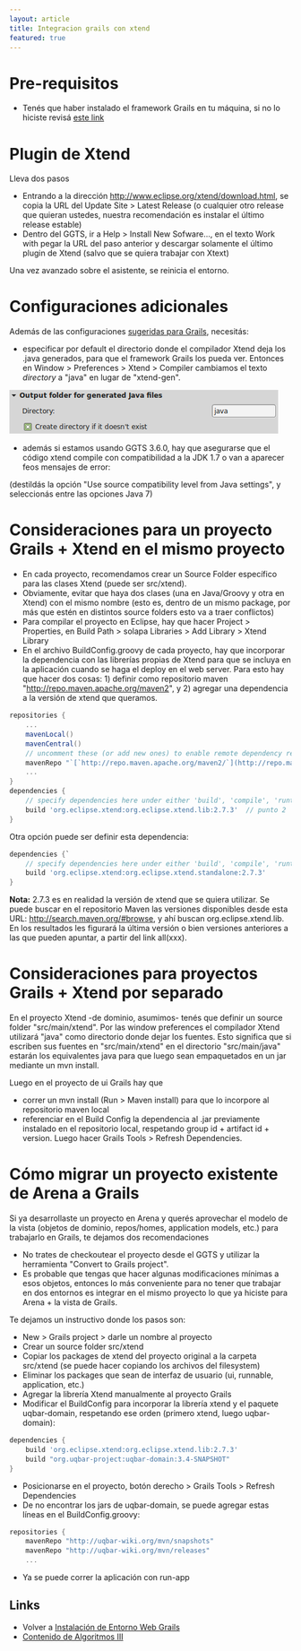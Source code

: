```yaml
---
layout: article
title: Integracion grails con xtend
featured: true
---
```


# Pre-requisitos

-   Tenés que haber instalado el framework Grails en tu máquina, si no lo hiciste revisá [este link](instalacion-de-entorno-web-grails.html)

<!-- -->

# Plugin de Xtend

Lleva dos pasos

-   Entrando a la dirección <http://www.eclipse.org/xtend/download.html>, se copia la URL del Update Site &gt; Latest Release (o cualquier otro release que quieran ustedes, nuestra recomendación es instalar el último release estable)
-   Dentro del GGTS, ir a Help &gt; Install New Sofware..., en el texto Work with pegar la URL del paso anterior y descargar solamente el último plugin de Xtend (salvo que se quiera trabajar con Xtext)

Una vez avanzado sobre el asistente, se reinicia el entorno.

<!-- -->

# Configuraciones adicionales

Además de las configuraciones [sugeridas para Grails](instalacion-de-entorno-web-grails.html), necesitás:

-   especificar por default el directorio donde el compilador Xtend deja los .java generados, para que el framework Grails los pueda ver. Entonces en Window &gt; Preferences &gt; Xtend &gt; Compiler cambiamos el texto *directory* a "java" en lugar de "xtend-gen".

![image](/img/wiki/ConfiguracionXtendParaGrails2.png)

-   además si estamos usando GGTS 3.6.0, hay que asegurarse que el código xtend compile con compatibilidad a la JDK 1.7 o van a aparecer feos mensajes de error:

(destildás la opción "Use source compatibility level from Java settings", y seleccionás entre las opciones Java 7)

<!-- -->

# Consideraciones para un proyecto Grails + Xtend en el mismo proyecto

-   En cada proyecto, recomendamos crear un Source Folder específico para las clases Xtend (puede ser src/xtend).
-   Obviamente, evitar que haya dos clases (una en Java/Groovy y otra en Xtend) con el mismo nombre (esto es, dentro de un mismo package, por más que estén en distintos source folders esto va a traer conflictos)
-   Para compilar el proyecto en Eclipse, hay que hacer Project &gt; Properties, en Build Path &gt; solapa Libraries &gt; Add Library &gt; Xtend Library
-   En el archivo BuildConfig.groovy de cada proyecto, hay que incorporar la dependencia con las librerías propias de Xtend para que se incluya en la aplicación cuando se haga el deploy en el web server. Para esto hay que hacer dos cosas: 1) definir como repositorio maven "<http://repo.maven.apache.org/maven2>", y 2) agregar una dependencia a la versión de xtend que queramos.

```gradle
repositories {
    ...
    mavenLocal()
    mavenCentral()
    // uncomment these (or add new ones) to enable remote dependency resolution from public Maven repositories
    mavenRepo "`[`http://repo.maven.apache.org/maven2/`](http://repo.maven.apache.org/maven2/)`"    // punto 1
    ...
}
dependencies {
    // specify dependencies here under either 'build', 'compile', 'runtime', 'test' or 'provided' scopes e.g.
    build 'org.eclipse.xtend:org.eclipse.xtend.lib:2.7.3'  // punto 2
}
```

Otra opción puede ser definir esta dependencia:

```gradle
dependencies {`
    // specify dependencies here under either 'build', 'compile', 'runtime', 'test' or 'provided' scopes e.g.
    build 'org.eclipse.xtend:org.eclipse.xtend.standalone:2.7.3'
}
```

**Nota:** 2.7.3 es en realidad la versión de xtend que se quiera utilizar. Se puede buscar en el repositorio Maven las versiones disponibles desde esta URL: <http://search.maven.org/#browse>, y ahí buscan org.eclipse.xtend.lib. En los resultados les figurará la última versión o bien versiones anteriores a las que pueden apuntar, a partir del link all(xxx).

<!-- -->

# Consideraciones para proyectos Grails + Xtend por separado

En el proyecto Xtend -de dominio, asumimos- tenés que definir un source folder "src/main/xtend". Por las window preferences el compilador Xtend utilizará "java" como directorio donde dejar los fuentes. Esto significa que si escriben sus fuentes en "src/main/xtend" en el directorio "src/main/java" estarán los equivalentes java para que luego sean empaquetados en un jar mediante un mvn install.

Luego en el proyecto de ui Grails hay que

-   correr un mvn install (Run &gt; Maven install) para que lo incorpore al repositorio maven local
-   referenciar en el Build Config la dependencia al .jar previamente instalado en el repositorio local, respetando group id + artifact id + version. Luego hacer Grails Tools &gt; Refresh Dependencies.

<!-- -->

# Cómo migrar un proyecto existente de Arena a Grails

Si ya desarrollaste un proyecto en Arena y querés aprovechar el modelo de la vista (objetos de dominio, repos/homes, application models, etc.) para trabajarlo en Grails, te dejamos dos recomendaciones

-   No trates de checkoutear el proyecto desde el GGTS y utilizar la herramienta "Convert to Grails project".
-   Es probable que tengas que hacer algunas modificaciones mínimas a esos objetos, entonces lo más conveniente para no tener que trabajar en dos entornos es integrar en el mismo proyecto lo que ya hiciste para Arena + la vista de Grails.

Te dejamos un instructivo donde los pasos son:

-   New &gt; Grails project &gt; darle un nombre al proyecto
-   Crear un source folder src/xtend
-   Copiar los packages de xtend del proyecto original a la carpeta src/xtend (se puede hacer copiando los archivos del filesystem)
-   Eliminar los packages que sean de interfaz de usuario (ui, runnable, application, etc.)
-   Agregar la librería Xtend manualmente al proyecto Grails
-   Modificar el BuildConfig para incorporar la librería xtend y el paquete uqbar-domain, respetando ese orden (primero xtend, luego uqbar-domain):

```gradle
dependencies {
    build 'org.eclipse.xtend:org.eclipse.xtend.lib:2.7.3'
    build "org.uqbar-project:uqbar-domain:3.4-SNAPSHOT"
}
```

-   Posicionarse en el proyecto, botón derecho &gt; Grails Tools &gt; Refresh Dependencies
-   De no encontrar los jars de uqbar-domain, se puede agregar estas líneas en el BuildConfig.groovy:

```gradle
repositories {
    mavenRepo "http://uqbar-wiki.org/mvn/snapshots"
    mavenRepo "http://uqbar-wiki.org/mvn/releases"
    ...
```

-   Ya se puede correr la aplicación con run-app

Links
-----

-   Volver a [Instalación de Entorno Web Grails](instalacion-de-entorno-web-grails.html)
-   [Contenido de Algoritmos III](algo3_temario.html)
